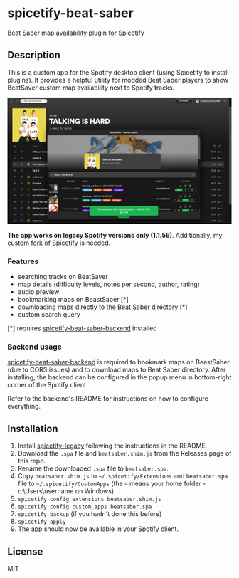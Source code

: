 # spicetify-beat-saber
Beat Saber map availability plugin for Spicetify

## Description

This is a custom app for the Spotify desktop client (using Spicetify to install plugins). It provides a helpful utility for modded Beat Saber players to show BeatSaver custom map availability next to Spotify tracks.

![Screenshot](.github/screenshot.png)

**The app works on legacy Spotify versions only (1.1.56)**. Additionally, my custom [fork of Spicetify](https://github.com/kuba2k2/spicetify-legacy) is needed.

### Features
- searching tracks on BeatSaver
- map details (difficulty levels, notes per second, author, rating)
- audio preview
- bookmarking maps on BeastSaber [*]
- downloading maps directly to the Beat Saber directory [*]
- custom search query

[*] requires [spicetify-beat-saber-backend](https://github.com/kuba2k2/spicetify-beat-saber-backend) installed

### Backend usage
[spicetify-beat-saber-backend](https://github.com/kuba2k2/spicetify-beat-saber-backend) is required to bookmark maps on BeastSaber (due to CORS issues) and to download maps to Beat Saber directory. After installing, the backend can be configured in the popup menu in bottom-right corner of the Spotify client.

Refer to the backend's README for instructions on how to configure everything.

## Installation
1. Install [spicetify-legacy](https://github.com/kuba2k2/spicetify-legacy) following the instructions in the README.
2. Download the `.spa` file and `beatsaber.shim.js` from the Releases page of this repo.
3. Rename the downloaded `.spa` file to `beatsaber.spa`.
4. Copy `beatsaber.shim.js` to `~/.spicetify/Extensions` and `beatsaber.spa` file to `~/.spicetify/CustomApps` (the `~` means your home folder - c:\Users\username on Windows).
5. `spicetify config extensions beatsaber.shim.js`
6. `spicetify config custom_apps beatsaber.spa`
7. `spicetify backup` (if you hadn't done this before)
8. `spicetify apply`
9. The app should now be available in your Spotify client.

## License
MIT
